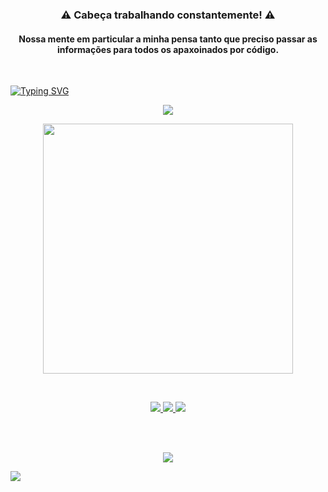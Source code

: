
<h3 align="center">⚠️ Cabeça trabalhando constantemente! ⚠️</h3>
<h4 align="center">Nossa mente em particular a minha pensa tanto que preciso passar as informações para todos os apaxoinados por código.</h4>
<br>
<p align="center">

[![Typing SVG](https://readme-typing-svg.demolab.com?font=Fira+Code&weight=500&pause=1000&color=C85121&center=true&width=900&height=100&lines=Um+home+me+falou+um+dia%3A;O+desenvolvedor+deve+amar+seus+c%C3%B3digos;mais+ajudar+ao+pr%C3%B3ximo+%C3%A9+o+mais+importante)](https://git.io/typing-svg)

</p>

<p float="left" align="center">
  <img src="https://github-readme-activity-graph.vercel.app/graph?username=limmachaindev&theme=tokyo-day">
</p>

<p align="center"><img src="https://count.getloli.com/get/@:limmachaindev?theme=soul" width="400"></p><br>

<p float="left" align="center">

  <a href="https://github.com/limmachaindev">
    <img src="https://img.shields.io/github/followers/limmachaindev?style=for-the-badge&logo=github">
  <a href="https://github.com/limmachaindev">
    <img src="https://img.shields.io/github/stars/limmachaindev?style=for-the-badge&logo=git">
  <a href="https://github.com/limmachaindev/limmachaindev">
    <img src="https://img.shields.io/github/watchers/limmachaindev/limmachaindev?style=for-the-badge&logo=git">

</p><br><br>

<p float="left" align="center">
  <img src="https://github-profile-trophy.vercel.app/?username=limmachaindev&theme=tokyoday">
  <br></p>

<img src="https://github.com/BEPb/BEPb/blob/main/assets/Bottom_down.svg">
